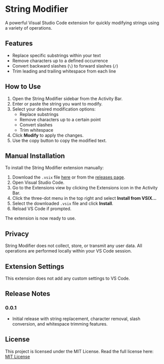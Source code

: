 # String Modifier

A powerful Visual Studio Code extension for quickly modifying strings using a variety of operations.

## Features

- Replace specific substrings within your text
- Remove characters up to a defined occurrence
- Convert backward slashes (`\`) to forward slashes (`/`)
- Trim leading and trailing whitespace from each line

## How to Use

1. Open the String Modifier sidebar from the Activity Bar.
2. Enter or paste the string you want to modify.
3. Select your desired modification options:
   - Replace substrings
   - Remove characters up to a certain point
   - Convert slashes
   - Trim whitespace
4. Click **Modify** to apply the changes.
5. Use the copy button to copy the modified text.

## Manual Installation

To install the String Modifier extension manually:

1. Download the `.vsix` file [here](https://github.com/Lee-yah/string-modfier-vs-extension/releases/download/v0.0.1/string-modifier-0.0.1.vsix) or from the [releases page](https://github.com/Lee-yah/string-modfier-vs-extension/releases/tag/v0.0.1).
2. Open Visual Studio Code.
3. Go to the Extensions view by clicking the Extensions icon in the Activity Bar.
4. Click the three-dot menu in the top right and select **Install from VSIX...**
5. Select the downloaded `.vsix` file and click **Install**.
6. Reload VS Code if prompted.

The extension is now ready to use.

## Privacy

String Modifier does not collect, store, or transmit any user data. All operations are performed locally within your VS Code session.

## Extension Settings

This extension does not add any custom settings to VS Code.

## Release Notes

### 0.0.1

- Initial release with string replacement, character removal, slash conversion, and whitespace trimming features.

## License

This project is licensed under the MIT License.
Read the full license here: [MIT License](./LICENSE)

